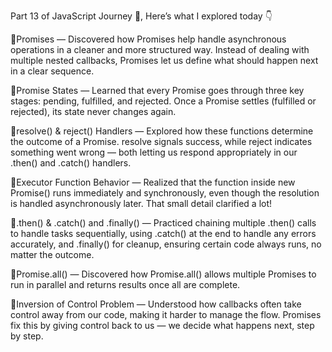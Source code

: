 Part 13 of JavaScript Journey 🚀, Here’s what I explored today 👇

🔹Promises — Discovered how Promises help handle asynchronous operations in a cleaner and more structured way. Instead of dealing with multiple nested callbacks, Promises let us define what should happen next in a clear sequence.

🔹Promise States — Learned that every Promise goes through three key stages: pending, fulfilled, and rejected. Once a Promise settles (fulfilled or rejected), its state never changes again.

🔹resolve() & reject() Handlers — Explored how these functions determine the outcome of a Promise. resolve signals success, while reject indicates something went wrong — both letting us respond appropriately in our .then() and .catch() handlers.

🔹Executor Function Behavior — Realized that the function inside new Promise() runs immediately and synchronously, even though the resolution is handled asynchronously later. That small detail clarified a lot!

🔹.then() & .catch() and .finally() — Practiced chaining multiple .then() calls to handle tasks sequentially, using .catch() at the end to handle any errors accurately, and .finally() for cleanup, ensuring certain code always runs, no matter the outcome.

🔹Promise.all() — Discovered how Promise.all() allows multiple Promises to run in parallel and returns results once all are complete.

🔹Inversion of Control Problem — Understood how callbacks often take control away from our code, making it harder to manage the flow. Promises fix this by giving control back to us — we decide what happens next, step by step.